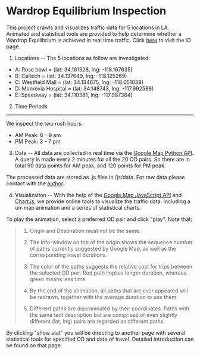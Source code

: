 Wardrop Equilibrium Inspection
===

This project crawls and visualizes traffic data for 5 locations in LA.
Animated and statistical tools are provided to help determine whether a Wardrop Equilibrium is achieved in real time traffic.
Click [here](http://ycruan.github.io/Wardrop_Equilibrium) to visit the IO page.

1. Locations
--
The 5 locations as follow are investigated:

* A: Rose bowl = (lat: 34.161328, lng: -118.167635)
* B: Caltech = (lat: 34.137649, lng: -118.125269)
* C: Westfield Mall = (lat: 34.134675, lng: -118.051038)
* D: Monrovia Hospital = (lat: 34.148743, lng: -117.992588)
* E: Speedway = (lat: 34.110381, lng: -117.987364)


2. Time Periods
---
We inspect the two rush hours:

* AM Peak: 6 - 9 am
* PM Peak: 3 - 7 pm


3. Data
--
All data are collected in real time via the [Google Map Python API](https://github.com/googlemaps/google-maps-services-python).
A query is made every 2 minutes for all the 20 OD pairs. So there are in total 90 data points for AM peak, and 120 points for PM peak.

The processed data are stored as .js files in /js/data. For raw data please contact with the [author](mailto:ruanyichen94@gmail.com).


4. Visualization
--
With the help of the [Google Map JavaScript API](https://developers.google.com/maps/documentation/javascript/)
and [Chart.js](http://www.chartjs.org/), we provide online tools to visualize the traffic data. Including a on-map animation and a series of
statistical charts.

To play the animation, select a preferred OD pair and click "play". Note that:

> 1) Origin and Destination must not be the same.
>
> 2) The info-window on top of the origin shows the sequence number of paths currently suggested by Google Map, as well as the corresponding
travel durations.
>
> 3) The color of the paths suggests the relative cost for trips between the selected OD pair. Red path implies longer duration, whereas green
means less time.
>
> 4) By the end of the animation, all paths that are ever appeared will be redrawn, together with the average duration to use them.
>
> 5) Different paths are discriminated by their coordinates. Paths with the same text description but are comprised of even slightly different (lat, lng) pairs are regarded as different paths.

By clicking "show stat" you will be directing to another page with several statistical tools for specified OD and date of travel.
Detailed introduction can be found on that page.
